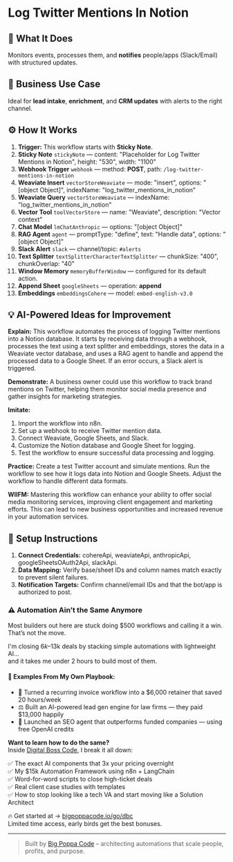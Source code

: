 # Log Twitter Mentions In Notion
  ## 🚀 What It Does
  Monitors events, processes them, and **notifies** people/apps (Slack/Email) with structured updates.
  
  ## 💼 Business Use Case
  Ideal for **lead intake**, **enrichment**, and **CRM updates** with alerts to the right channel.
  
  ## ⚙️ How It Works
  1. **Trigger:** This workflow starts with **Sticky Note**.
  2. **Sticky Note** `stickyNote` — content: "Placeholder for Log Twitter Mentions in Notion", height: "530", width: "1100"
3. **Webhook Trigger** `webhook` — method: **POST**, path: `/log-twitter-mentions-in-notion`
4. **Weaviate Insert** `vectorStoreWeaviate` — mode: "insert", options: "[object Object]", indexName: "log_twitter_mentions_in_notion"
5. **Weaviate Query** `vectorStoreWeaviate` — indexName: "log_twitter_mentions_in_notion"
6. **Vector Tool** `toolVectorStore` — name: "Weaviate", description: "Vector context"
7. **Chat Model** `lmChatAnthropic` — options: "[object Object]"
8. **RAG Agent** `agent` — promptType: "define", text: "Handle data", options: "[object Object]"
9. **Slack Alert** `slack` — channel/topic: `#alerts`
10. **Text Splitter** `textSplitterCharacterTextSplitter` — chunkSize: "400", chunkOverlap: "40"
11. **Window Memory** `memoryBufferWindow` — configured for its default action.
12. **Append Sheet** `googleSheets` — operation: **append**
13. **Embeddings** `embeddingsCohere` — model: `embed-english-v3.0`
  
  ## 💡 AI-Powered Ideas for Improvement
  **Explain:** This workflow automates the process of logging Twitter mentions into a Notion database. It starts by receiving data through a webhook, processes the text using a text splitter and embeddings, stores the data in a Weaviate vector database, and uses a RAG agent to handle and append the processed data to a Google Sheet. If an error occurs, a Slack alert is triggered.

**Demonstrate:** A business owner could use this workflow to track brand mentions on Twitter, helping them monitor social media presence and gather insights for marketing strategies.

**Imitate:** 
1. Import the workflow into n8n.
2. Set up a webhook to receive Twitter mention data.
3. Connect Weaviate, Google Sheets, and Slack.
4. Customize the Notion database and Google Sheet for logging.
5. Test the workflow to ensure successful data processing and logging.

**Practice:** Create a test Twitter account and simulate mentions. Run the workflow to see how it logs data into Notion and Google Sheets. Adjust the workflow to handle different data formats.

**WIIFM:** Mastering this workflow can enhance your ability to offer social media monitoring services, improving client engagement and marketing efforts. This can lead to new business opportunities and increased revenue in your automation services.
  
  ## 🔧 Setup Instructions
  1. **Connect Credentials:** cohereApi, weaviateApi, anthropicApi, googleSheetsOAuth2Api, slackApi.
2. **Data Mapping:** Verify base/sheet IDs and column names match exactly to prevent silent failures.
3. **Notification Targets:** Confirm channel/email IDs and that the bot/app is authorized to post.
  
### ⚠️ Automation Ain’t the Same Anymore

Most builders out here are stuck doing $500 workflows and calling it a win.  
That’s not the move.  

I'm closing $6k–$13k deals by stacking simple automations with lightweight AI...  
and it takes me under 2 hours to build most of them.

#### 🧠 Examples From My Own Playbook:
- 🔁 Turned a recurring invoice workflow into a $6,000 retainer that saved 20 hours/week  
- ⚖️ Built an AI-powered lead gen engine for law firms — they paid $13,000 happily  
- 🚀 Launched an SEO agent that outperforms funded companies — using free OpenAI credits  

**Want to learn how to do the same?**  
Inside [Digital Boss Code](https://bigpoppacode.io/go/dbc), I break it all down:

✅ The exact AI components that 3x your pricing overnight  
✅ My $15k Automation Framework using n8n + LangChain  
✅ Word-for-word scripts to close high-ticket deals  
✅ Real client case studies with templates  
✅ How to stop looking like a tech VA and start moving like a Solution Architect  

🔥 Get started at → [bigpoppacode.io/go/dbc](https://bigpoppacode.io/go/dbc)  
Limited time access, early birds get the best bonuses.

---
> Built by [Big Poppa Code](https://bigpoppacode.io) – architecting automations that scale people, profits, and purpose.
  